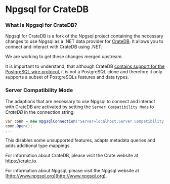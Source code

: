 Npgsql for CrateDB
=============

### What Is Npgsql for CrateDB?

Npgsql for CrateDB is a fork of the Npgsql project containing the necessary changes to use Npgsql as a .NET data provider for [CrateDB](https://crate.io/overview/). It allows you to connect and interact with CrateDB using .NET.

We are working to get these changes merged upstream. 

It is important to understand, that although CrateDB [contains support for the PostgreSQL wire protocol](https://crate.io/docs/crate/reference/protocols/postgres.html), it is not a PostgreSQL clone and therefore it only supports a subset of PostgreSQLs features and data types.

### Server Compatibility Mode

The adaptions that are necessary to use Npgsql to connect and interact with CrateDB are activated by setting the `Server Compatibility Mode` to *CrateDB* in the connection string.

```c#
var conn = new NpgsqlConnection("Server=localhost;Server Compatibility Mode=CrateDB");
conn.Open();
...
```

This disables some unsupported features, adapts metadata queries and adds additional type mappings.



For information about CrateDB, please visit the Crate website at https://crate.io.

For information about Npgsql, please visit the Npgsql website at [http://www.npgsql.org](http://www.npgsql.org).


